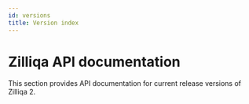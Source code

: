 ```yaml
---
id: versions
title: Version index
---
```


# Zilliqa API documentation

This section provides API documentation for current release versions of Zilliqa 2.
